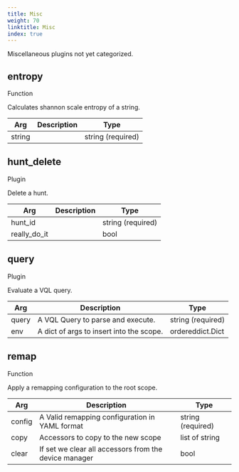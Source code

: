 ```yaml
---
title: Misc
weight: 70
linktitle: Misc
index: true
---
```


Miscellaneous plugins not yet categorized.


<div class="vql_item"></div>


## entropy
<span class='vql_type pull-right'>Function</span>

Calculates shannon scale entropy of a string.



<div class="vqlargs"></div>

Arg | Description | Type
----|-------------|-----
string||string (required)



<div class="vql_item"></div>


## hunt_delete
<span class='vql_type pull-right'>Plugin</span>

Delete a hunt. 



<div class="vqlargs"></div>

Arg | Description | Type
----|-------------|-----
hunt_id||string (required)
really_do_it||bool



<div class="vql_item"></div>


## query
<span class='vql_type pull-right'>Plugin</span>

Evaluate a VQL query.



<div class="vqlargs"></div>

Arg | Description | Type
----|-------------|-----
query|A VQL Query to parse and execute.|string (required)
env|A dict of args to insert into the scope.|ordereddict.Dict



<div class="vql_item"></div>


## remap
<span class='vql_type pull-right'>Function</span>

Apply a remapping configuration to the root scope.



<div class="vqlargs"></div>

Arg | Description | Type
----|-------------|-----
config|A Valid remapping configuration in YAML format|string (required)
copy|Accessors to copy to the new scope|list of string
clear|If set we clear all accessors from the device manager|bool

